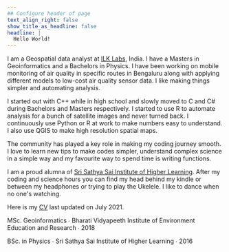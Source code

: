 ```yaml
---
## Configure header of page
text_align_right: false
show_title_as_headline: false
headline: |
  Hello World!
---
```


<!-- this is a subheadline -->
I am a Geospatial data analyst at [ILK Labs](https://www.ilklabs.com/), India. I have a Masters in Geoinformatics and a Bachelors in Physics. I have been working on mobile monitoring of air quality in specific routes in Bengaluru along with applying different models to low-cost air quality sensor data. I like making things simpler and automating analysis.  

I started out with C++ while in high school and slowly moved to C and C# during Bachelors and Masters respectively. I started to use R to automate analysis for a bunch of satellite images and never turned back. I continuously use Python or R at work to make numbers easy to understand. I also use QGIS to make high resolution spatial maps. 

The community has played a key role in making my coding journey smooth. I love to learn new tips to make codes simpler, understand complex science in a simple way and my favourite way to spend time is writing functions.

I am a proud alumna of [Sri Sathya Sai Institute of Higher Learning](https://www.sssihl.edu.in/). After my coding and science hours you can find my head behind my kindle or between my headphones or trying to play the Ukelele. I like to dance when no one's watching. 

Here is my [CV](/about/header/Upadhya_CV_2021.pdf) last updated on July 2021.


<i class="fas fa-graduation-cap pr2"></i>MSc. Geoinformatics  &#8729;
 Bharati Vidyapeeth Institute of Environment Education and Research  &#8729;  2018

<i class="fas fa-graduation-cap pr2"></i>BSc. in Physics  &#8729;
    Sri Sathya Sai Institute of Higher Learning  &#8729;  2016
    